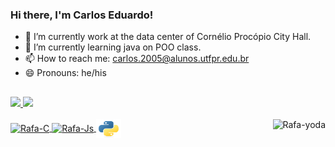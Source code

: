 ### Hi there, I'm Carlos Eduardo!

- 🔭 I’m currently work at the data center of Cornélio Procópio City Hall.
- 🌱 I’m currently learning java on POO class.
- 📫 How to reach me: carlos.2005@alunos.utfpr.edu.br
- 😄 Pronouns: he/his

##

 <div>
  <a href="https://github.com/carloseduardomf">
  <img height="180em" src="https://github-readme-stats.vercel.app/api?username=carloseduardomf&show_icons=true&theme=dark&include_all_commits=true&count_private=true"/>
  <img height="180em" src="https://github-readme-stats.vercel.app/api/top-langs/?username=carloseduardomf&layout=compact&langs_count=16&theme=dark"/>
</div>


<div style="display: inline_block"><br>
  <img align="center" alt="Rafa-C" height="30" width="40" src="https://cdn.jsdelivr.net/gh/devicons/devicon@latest/icons/c/c-original.svg">
  <img align="center" alt="Rafa-Js" height="30" width="40" src="https://cdn.jsdelivr.net/gh/devicons/devicon@latest/icons/java/java-original-wordmark.svg">  
  <img align="center" alt="Rafa-Python" height="30" width="40" src="https://raw.githubusercontent.com/devicons/devicon/master/icons/python/python-original.svg">
  <img align="right" alt="Rafa-yoda" src="https://cdn.discordapp.com/attachments/795358919417397249/825430589581688872/hi.gif">
</div>
